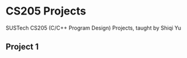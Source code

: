 # CS205 Projects
SUSTech CS205 (C/C++ Program Design) Projects, taught by Shiqi Yu

## Project 1 


